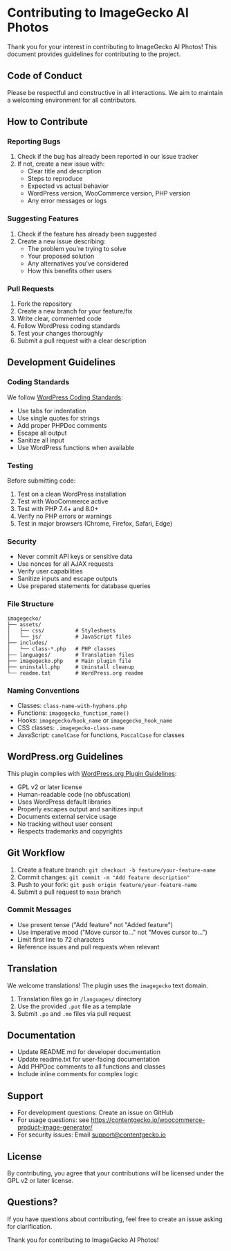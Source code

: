 # Contributing to ImageGecko AI Photos

Thank you for your interest in contributing to ImageGecko AI Photos! This document provides guidelines for contributing to the project.

## Code of Conduct

Please be respectful and constructive in all interactions. We aim to maintain a welcoming environment for all contributors.

## How to Contribute

### Reporting Bugs

1. Check if the bug has already been reported in our issue tracker
2. If not, create a new issue with:
   - Clear title and description
   - Steps to reproduce
   - Expected vs actual behavior
   - WordPress version, WooCommerce version, PHP version
   - Any error messages or logs

### Suggesting Features

1. Check if the feature has already been suggested
2. Create a new issue describing:
   - The problem you're trying to solve
   - Your proposed solution
   - Any alternatives you've considered
   - How this benefits other users

### Pull Requests

1. Fork the repository
2. Create a new branch for your feature/fix
3. Write clear, commented code
4. Follow WordPress coding standards
5. Test your changes thoroughly
6. Submit a pull request with a clear description

## Development Guidelines

### Coding Standards

We follow [WordPress Coding Standards](https://developer.wordpress.org/coding-standards/wordpress-coding-standards/):

- Use tabs for indentation
- Use single quotes for strings
- Add proper PHPDoc comments
- Escape all output
- Sanitize all input
- Use WordPress functions when available

### Testing

Before submitting code:

1. Test on a clean WordPress installation
2. Test with WooCommerce active
3. Test with PHP 7.4+ and 8.0+
4. Verify no PHP errors or warnings
5. Test in major browsers (Chrome, Firefox, Safari, Edge)

### Security

- Never commit API keys or sensitive data
- Use nonces for all AJAX requests
- Verify user capabilities
- Sanitize inputs and escape outputs
- Use prepared statements for database queries

### File Structure

```
imagegecko/
├── assets/
│   ├── css/          # Stylesheets
│   └── js/           # JavaScript files
├── includes/
│   └── class-*.php   # PHP classes
├── languages/        # Translation files
├── imagegecko.php    # Main plugin file
├── uninstall.php     # Uninstall cleanup
└── readme.txt        # WordPress.org readme
```

### Naming Conventions

- Classes: `class-name-with-hyphens.php`
- Functions: `imagegecko_function_name()`
- Hooks: `imagegecko/hook_name` or `imagegecko_hook_name`
- CSS classes: `.imagegecko-class-name`
- JavaScript: `camelCase` for functions, `PascalCase` for classes

## WordPress.org Guidelines

This plugin complies with [WordPress.org Plugin Guidelines](https://developer.wordpress.org/plugins/wordpress-org/detailed-plugin-guidelines/):

- GPL v2 or later license
- Human-readable code (no obfuscation)
- Uses WordPress default libraries
- Properly escapes output and sanitizes input
- Documents external service usage
- No tracking without user consent
- Respects trademarks and copyrights

## Git Workflow

1. Create a feature branch: `git checkout -b feature/your-feature-name`
2. Commit changes: `git commit -m "Add feature description"`
3. Push to your fork: `git push origin feature/your-feature-name`
4. Submit a pull request to `main` branch

### Commit Messages

- Use present tense ("Add feature" not "Added feature")
- Use imperative mood ("Move cursor to..." not "Moves cursor to...")
- Limit first line to 72 characters
- Reference issues and pull requests when relevant

## Translation

We welcome translations! The plugin uses the `imagegecko` text domain.

1. Translation files go in `/languages/` directory
2. Use the provided `.pot` file as a template
3. Submit `.po` and `.mo` files via pull request

## Documentation

- Update README.md for developer documentation
- Update readme.txt for user-facing documentation
- Add PHPDoc comments to all functions and classes
- Include inline comments for complex logic

## Support

- For development questions: Create an issue on GitHub
- For usage questions: see https://contentgecko.io/woocommerce-product-image-generator/
- For security issues: Email support@contentgecko.io

## License

By contributing, you agree that your contributions will be licensed under the GPL v2 or later license.

## Questions?

If you have questions about contributing, feel free to create an issue asking for clarification.

Thank you for contributing to ImageGecko AI Photos!
